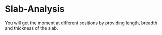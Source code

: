 # Slab-Analysis
You will get the moment at different positions by providing length, breadth and thickness of the slab.
